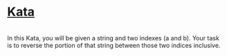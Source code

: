 # <a href=https://www.codewars.com/kata/5a8d1c82373c2e099d0000ac>Kata</a>
<br>
In this Kata, you will be given a string and two indexes (a and b). Your task is to reverse the portion of that string between those two indices inclusive.
<br>
